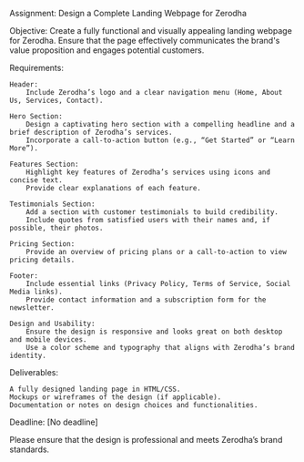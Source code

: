 Assignment: Design a Complete Landing Webpage for Zerodha

Objective: Create a fully functional and visually appealing landing webpage for Zerodha. Ensure that the page effectively communicates the brand's value proposition and engages potential customers.

Requirements:

    Header:
        Include Zerodha’s logo and a clear navigation menu (Home, About Us, Services, Contact).

    Hero Section:
        Design a captivating hero section with a compelling headline and a brief description of Zerodha’s services.
        Incorporate a call-to-action button (e.g., “Get Started” or “Learn More”).

    Features Section:
        Highlight key features of Zerodha’s services using icons and concise text.
        Provide clear explanations of each feature.

    Testimonials Section:
        Add a section with customer testimonials to build credibility.
        Include quotes from satisfied users with their names and, if possible, their photos.

    Pricing Section:
        Provide an overview of pricing plans or a call-to-action to view pricing details.

    Footer:
        Include essential links (Privacy Policy, Terms of Service, Social Media links).
        Provide contact information and a subscription form for the newsletter.

    Design and Usability:
        Ensure the design is responsive and looks great on both desktop and mobile devices.
        Use a color scheme and typography that aligns with Zerodha’s brand identity.

Deliverables:

    A fully designed landing page in HTML/CSS.
    Mockups or wireframes of the design (if applicable).
    Documentation or notes on design choices and functionalities.

Deadline: [No deadline]

Please ensure that the design is professional and meets Zerodha’s brand standards.

